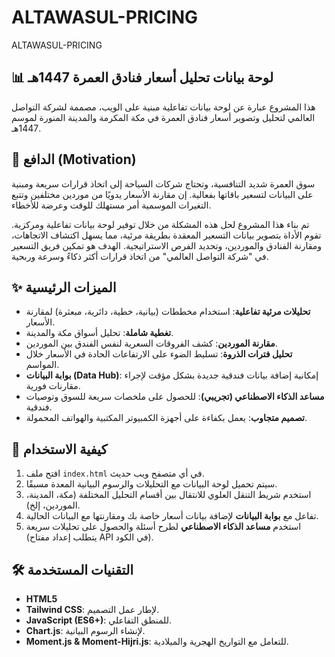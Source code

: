 # ALTAWASUL-PRICING

ALTAWASUL-PRICING

## 📊 لوحة بيانات تحليل أسعار فنادق العمرة 1447هـ

هذا المشروع عبارة عن لوحة بيانات تفاعلية مبنية على الويب، مصممة لشركة التواصل العالمي لتحليل وتصوير أسعار فنادق العمرة في مكة المكرمة والمدينة المنورة لموسم 1447هـ.

## 🎯 الدافع (Motivation)

سوق العمرة شديد التنافسية، وتحتاج شركات السياحة إلى اتخاذ قرارات سريعة ومبنية على البيانات لتسعير باقاتها بفعالية. إن مقارنة الأسعار يدويًا من موردين مختلفين وتتبع التغيرات الموسمية أمر مستهلك للوقت وعرضة للأخطاء.

تم بناء هذا المشروع لحل هذه المشكلة من خلال توفير لوحة بيانات تفاعلية ومركزية. تقوم الأداة بتصوير بيانات التسعير المعقدة بطريقة مرئية، مما يسهل اكتشاف الاتجاهات، ومقارنة الفنادق والموردين، وتحديد الفرص الاستراتيجية. الهدف هو تمكين فريق التسعير في "شركة التواصل العالمي" من اتخاذ قرارات أكثر ذكاءً وسرعة وربحية.

## ✨ الميزات الرئيسية

- **تحليلات مرئية تفاعلية**: استخدام مخططات (بيانية، خطية، دائرية، مبعثرة) لمقارنة الأسعار.
- **تغطية شاملة**: تحليل أسواق مكة والمدينة.
- **مقارنة الموردين**: كشف الفروقات السعرية لنفس الفندق بين الموردين.
- **تحليل فترات الذروة**: تسليط الضوء على الارتفاعات الحادة في الأسعار خلال المواسم.
- **بوابة البيانات (Data Hub)**: إمكانية إضافة بيانات فندقية جديدة بشكل مؤقت لإجراء مقارنات فورية.
- **مساعد الذكاء الاصطناعي (تجريبي)**: للحصول على ملخصات سريعة للسوق وتوصيات فندقية.
- **تصميم متجاوب**: يعمل بكفاءة على أجهزة الكمبيوتر المكتبية والهواتف المحمولة.

## 🚀 كيفية الاستخدام

1. افتح ملف `index.html` في أي متصفح ويب حديث.
2. سيتم تحميل لوحة البيانات مع التحليلات والرسوم البيانية المعدة مسبقًا.
3. استخدم شريط التنقل العلوي للانتقال بين أقسام التحليل المختلفة (مكة، المدينة، الموردين، إلخ).
4. تفاعل مع **بوابة البيانات** لإضافة بيانات أسعار خاصة بك ومقارنتها مع البيانات الحالية.
5. استخدم **مساعد الذكاء الاصطناعي** لطرح أسئلة والحصول على تحليلات سريعة (يتطلب إعداد مفتاح API في الكود).

## 🛠️ التقنيات المستخدمة

- **HTML5**
- **Tailwind CSS**: لإطار عمل التصميم.
- **JavaScript (ES6+)**: للمنطق التفاعلي.
- **Chart.js**: لإنشاء الرسوم البيانية.
- **Moment.js & Moment-Hijri.js**: للتعامل مع التواريخ الهجرية والميلادية.
